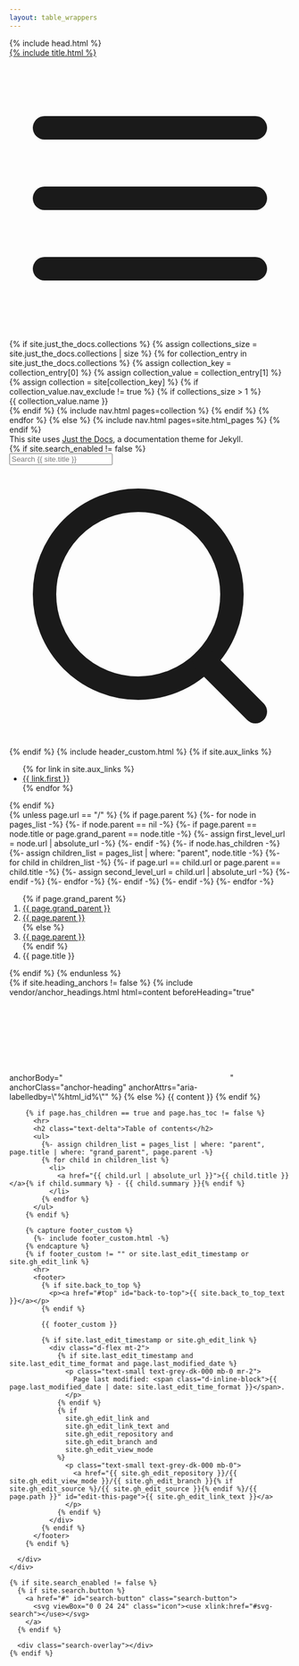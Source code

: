 ```yaml
---
layout: table_wrappers
---
```


<!DOCTYPE html>

<html lang="{{ site.lang | default: 'en-US' }}">
<meta name="google-site-verification" content="eieRXs5s7Hl5faw_lZmiNi5ax3DaryTW3QqCRzdkrd4" />
{% include head.html %}
<body>
  <svg xmlns="http://www.w3.org/2000/svg" style="display: none;">
    <symbol id="svg-link" viewBox="0 0 24 24">
      <title>Link</title>
      <svg xmlns="http://www.w3.org/2000/svg" width="24" height="24" viewBox="0 0 24 24" fill="none" stroke="currentColor" stroke-width="2" stroke-linecap="round" stroke-linejoin="round" class="feather feather-link">
        <path d="M10 13a5 5 0 0 0 7.54.54l3-3a5 5 0 0 0-7.07-7.07l-1.72 1.71"></path><path d="M14 11a5 5 0 0 0-7.54-.54l-3 3a5 5 0 0 0 7.07 7.07l1.71-1.71"></path>
      </svg>
    </symbol>
    <symbol id="svg-search" viewBox="0 0 24 24">
      <title>Search</title>
      <svg xmlns="http://www.w3.org/2000/svg" width="24" height="24" viewBox="0 0 24 24" fill="none" stroke="currentColor" stroke-width="2" stroke-linecap="round" stroke-linejoin="round" class="feather feather-search">
        <circle cx="11" cy="11" r="8"></circle><line x1="21" y1="21" x2="16.65" y2="16.65"></line>
      </svg>
    </symbol>
    <symbol id="svg-menu" viewBox="0 0 24 24">
      <title>Menu</title>
      <svg xmlns="http://www.w3.org/2000/svg" width="24" height="24" viewBox="0 0 24 24" fill="none" stroke="currentColor" stroke-width="2" stroke-linecap="round" stroke-linejoin="round" class="feather feather-menu">
        <line x1="3" y1="12" x2="21" y2="12"></line><line x1="3" y1="6" x2="21" y2="6"></line><line x1="3" y1="18" x2="21" y2="18"></line>
      </svg>
    </symbol>
    <symbol id="svg-arrow-right" viewBox="0 0 24 24">
      <title>Expand</title>
      <svg xmlns="http://www.w3.org/2000/svg" width="24" height="24" viewBox="0 0 24 24" fill="none" stroke="currentColor" stroke-width="2" stroke-linecap="round" stroke-linejoin="round" class="feather feather-chevron-right">
        <polyline points="9 18 15 12 9 6"></polyline>
      </svg>
    </symbol>
    <symbol id="svg-doc" viewBox="0 0 24 24">
      <title>Document</title>
      <svg xmlns="http://www.w3.org/2000/svg" width="24" height="24" viewBox="0 0 24 24" fill="none" stroke="currentColor" stroke-width="2" stroke-linecap="round" stroke-linejoin="round" class="feather feather-file">
        <path d="M13 2H6a2 2 0 0 0-2 2v16a2 2 0 0 0 2 2h12a2 2 0 0 0 2-2V9z"></path><polyline points="13 2 13 9 20 9"></polyline>
      </svg>
    </symbol>
  </svg>

  <div class="side-bar">
    <div class="site-header">
      <a href="{{ '/' | absolute_url }}" class="site-title lh-tight">{% include title.html %}</a>
      <a href="#" id="menu-button" class="site-button">
        <svg viewBox="0 0 24 24" class="icon"><use xlink:href="#svg-menu"></use></svg>
      </a>
    </div>
    <nav role="navigation" aria-label="Main" id="site-nav" class="site-nav">
      {% if site.just_the_docs.collections %}
        {% assign collections_size = site.just_the_docs.collections | size %}
        {% for collection_entry in site.just_the_docs.collections %}
          {% assign collection_key = collection_entry[0] %}
          {% assign collection_value = collection_entry[1] %}
          {% assign collection = site[collection_key] %}
          {% if collection_value.nav_exclude != true %}
            {% if collections_size > 1 %}
              <div class="nav-category">{{ collection_value.name }}</div>
            {% endif %}
            {% include nav.html pages=collection %}
          {% endif %}
        {% endfor %}
      {% else %}
        {% include nav.html pages=site.html_pages %}
      {% endif %}
    </nav>
    <footer class="site-footer">
      This site uses <a href="https://github.com/just-the-docs/just-the-docs">Just the Docs</a>, a documentation theme for Jekyll.
    </footer>
  </div>
  <div class="main" id="top">
    <div id="main-header" class="main-header">
      {% if site.search_enabled != false %}
        <div class="search">
          <div class="search-input-wrap">
            <input type="text" id="search-input" class="search-input" tabindex="0" placeholder="Search {{ site.title }}" aria-label="Search {{ site.title }}" autocomplete="off">
            <label for="search-input" class="search-label"><svg viewBox="0 0 24 24" class="search-icon"><use xlink:href="#svg-search"></use></svg></label>
          </div>
          <div id="search-results" class="search-results"></div>
        </div>
      {% endif %}
      {% include header_custom.html %}
      {% if site.aux_links %}
        <nav aria-label="Auxiliary" class="aux-nav">
          <ul class="aux-nav-list">
            {% for link in site.aux_links %}
              <li class="aux-nav-list-item">
                <a href="{{ link.last }}" class="site-button"
                  {% if site.aux_links_new_tab %}
                  target="_blank" rel="noopener noreferrer"
                  {% endif %}
                >
                  {{ link.first }}
                </a>
              </li>
            {% endfor %}
          </ul>
        </nav>
      {% endif %}
    </div>
    <div id="main-content-wrap" class="main-content-wrap">
      {% unless page.url == "/" %}
        {% if page.parent %}
          {%- for node in pages_list -%}
            {%- if node.parent == nil -%}
              {%- if page.parent == node.title or page.grand_parent == node.title -%}
                {%- assign first_level_url = node.url | absolute_url -%}
              {%- endif -%}
              {%- if node.has_children -%}
                {%- assign children_list = pages_list | where: "parent", node.title -%}
                {%- for child in children_list -%}
                  {%- if page.url == child.url or page.parent == child.title -%}
                    {%- assign second_level_url = child.url | absolute_url -%}
                  {%- endif -%}
                {%- endfor -%}
              {%- endif -%}
            {%- endif -%}
          {%- endfor -%}
          <nav aria-label="Breadcrumb" class="breadcrumb-nav">
            <ol class="breadcrumb-nav-list">
              {% if page.grand_parent %}
                <li class="breadcrumb-nav-list-item"><a href="{{ first_level_url }}">{{ page.grand_parent }}</a></li>
                <li class="breadcrumb-nav-list-item"><a href="{{ second_level_url }}">{{ page.parent }}</a></li>
              {% else %}
                <li class="breadcrumb-nav-list-item"><a href="{{ first_level_url }}">{{ page.parent }}</a></li>
              {% endif %}
              <li class="breadcrumb-nav-list-item"><span>{{ page.title }}</span></li>
            </ol>
          </nav>
        {% endif %}
      {% endunless %}
      <div id="main-content" class="main-content" role="main">
        {% if site.heading_anchors != false %}
          {% include vendor/anchor_headings.html html=content beforeHeading="true" anchorBody="<svg viewBox=\"0 0 16 16\" aria-hidden=\"true\"><use xlink:href=\"#svg-link\"></use></svg>" anchorClass="anchor-heading" anchorAttrs="aria-labelledby=\"%html_id%\"" %}
        {% else %}
          {{ content }}
        {% endif %}

        {% if page.has_children == true and page.has_toc != false %}
          <hr>
          <h2 class="text-delta">Table of contents</h2>
          <ul>
            {%- assign children_list = pages_list | where: "parent", page.title | where: "grand_parent", page.parent -%}
            {% for child in children_list %}
              <li>
                <a href="{{ child.url | absolute_url }}">{{ child.title }}</a>{% if child.summary %} - {{ child.summary }}{% endif %}
              </li>
            {% endfor %}
          </ul>
        {% endif %}

        {% capture footer_custom %}
          {%- include footer_custom.html -%}
        {% endcapture %}
        {% if footer_custom != "" or site.last_edit_timestamp or site.gh_edit_link %}
          <hr>
          <footer>
            {% if site.back_to_top %}
              <p><a href="#top" id="back-to-top">{{ site.back_to_top_text }}</a></p>
            {% endif %}

            {{ footer_custom }}

            {% if site.last_edit_timestamp or site.gh_edit_link %}
              <div class="d-flex mt-2">
                {% if site.last_edit_timestamp and site.last_edit_time_format and page.last_modified_date %}
                  <p class="text-small text-grey-dk-000 mb-0 mr-2">
                    Page last modified: <span class="d-inline-block">{{ page.last_modified_date | date: site.last_edit_time_format }}</span>.
                  </p>
                {% endif %}
                {% if
                  site.gh_edit_link and
                  site.gh_edit_link_text and
                  site.gh_edit_repository and
                  site.gh_edit_branch and
                  site.gh_edit_view_mode
                %}
                  <p class="text-small text-grey-dk-000 mb-0">
                    <a href="{{ site.gh_edit_repository }}/{{ site.gh_edit_view_mode }}/{{ site.gh_edit_branch }}{% if site.gh_edit_source %}/{{ site.gh_edit_source }}{% endif %}/{{ page.path }}" id="edit-this-page">{{ site.gh_edit_link_text }}</a>
                  </p>
                {% endif %}
              </div>
            {% endif %}
          </footer>
        {% endif %}

      </div>
    </div>

    {% if site.search_enabled != false %}
      {% if site.search.button %}
        <a href="#" id="search-button" class="search-button">
          <svg viewBox="0 0 24 24" class="icon"><use xlink:href="#svg-search"></use></svg>
        </a>
      {% endif %}

      <div class="search-overlay"></div>
    {% endif %}
  </div>
</body>
</html>
